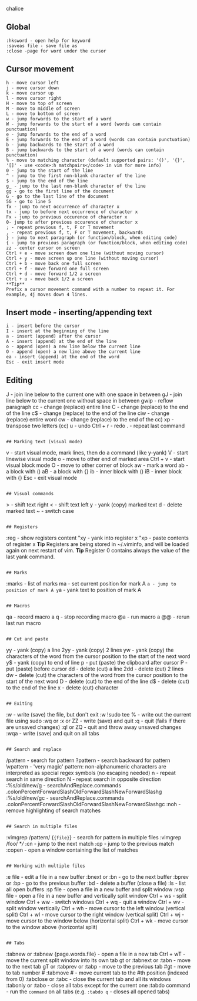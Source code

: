 chalice 
## Global
```
:hksword - open help for keyword     
:saveas file - save file as
:close -page for word under the cursor
```

## Cursor movement 
```
h - move cursor left
j - move cursor down
k - move cursor up
l - move cursor right
H - move to top of screen
M - move to middle of screen
L - move to bottom of screen
w - jump forwards to the start of a word
W - jump forwards to the start of a word (words can contain punctuation)
e - jump forwards to the end of a word
E - jump forwards to the end of a word (words can contain punctuation)
b - jump backwards to the start of a word
B - jump backwards to the start of a word (words can contain punctuation)
% - move to matching character (default supported pairs: '()', '{}', '[]' - use <code>:h matchpairs</code> in vim for more info)
0 - jump to the start of the line
^ - jump to the first non-blank character of the line
$ - jump to the end of the line
g_ - jump to the last non-blank character of the line
gg - go to the first line of the document
G - go to the last line of the document
5G - go to line 5
fx - jump to next occurrence of character x
tx - jump to before next occurrence of character x
Fx - jump to previous occurence of character x
0- jump to after previous occurence of character x
; - repeat previous f, t, F or T movement
, - repeat previous f, t, F or T movement, backwards
} - jump to next paragraph (or function/block, when editing code)
{ - jump to previous paragraph (or function/block, when editing code)
zz - center cursor on screen
Ctrl + e - move screen down one line (without moving cursor)
Ctrl + y - move screen up one line (without moving cursor)
Ctrl + b - move back one full screen
Ctrl + f - move forward one full screen
Ctrl + d - move forward 1/2 a screen
Ctrl + u - move back 1/2 a screen
**Tip**
Prefix a cursor movement command with a number to repeat it. For example, 4j moves down 4 lines.
```
  
## Insert mode - inserting/appending text
```
i - insert before the cursor
I - insert at the beginning of the line
a - insert (append) after the cursor
A - insert (append) at the end of the line
o - append (open) a new line below the current line
O - append (open) a new line above the current line
ea - insert (append) at the end of the word
Esc - exit insert mode
```

## Editing     

J - join line below to the current one with one space in between
gJ - join line below to the current one without space in between
gwip - reflow paragraph
cc - change (replace) entire line
C - change (replace) to the end of the line
c$ - change (replace) to the end of the line
ciw - change (replace) entire word
cw - change (replace) to the end of the cc)
xp - transpose two letters (cc)
u - undo
Ctrl + r - redo
. - repeat last command
```

## Marking text (visual mode)
```
v - start visual mode, mark lines, then do a command (like y-yank)
V - start linewise visual mode
o - move to other end of marked area
Ctrl + v - start visual block mode
O - move to other corner of block
aw - mark a word
ab - a block with ()
aB - a block with {}
ib - inner block with ()
iB - inner block with {}
Esc - exit visual mode
```

## Visual commands
```
&gt; - shift text right
&lt; - shift text left
y - yank (copy) marked text
d - delete marked text
~ - switch case
```

## Registers
```
:reg - show registers content
"xy - yank into register x
"xp - paste contents of register x
**Tip** Registers are being stored in ~/.viminfo, and will be loaded again on next restart of vim.
**Tip** Register 0 contains always the value of the last yank command.
```

## Marks
```
:marks - list of marks
ma - set current position for mark A
`a - jump to position of mark A
y`a - yank text to position of mark A
```

## Macros
```
qa - record macro a
q - stop recording macro
@a - run macro a
@@ - rerun last run macro
```

## Cut and paste
```
yy - yank (copy) a line
2yy - yank (copy) 2 lines
yw - yank (copy) the characters of the word from the cursor position to the start of the next word
y$ - yank (copy) to end of line
p - put (paste) the clipboard after cursor
P - put (paste) before cursor
dd - delete (cut) a line
2dd - delete (cut) 2 lines
dw - delete (cut) the characters of the word from the cursor position to the start of the next word
D - delete (cut) to the end of the line
d$ - delete (cut) to the end of the line
x - delete (cut) character
```

## Exiting
```
:w - write (save) the file, but don't exit
:w !sudo tee % - write out the current file using sudo
:wq or :x or ZZ - write (save) and quit
:q - quit (fails if there are unsaved changes)
:q! or ZQ - quit and throw away unsaved changes
:wqa - write (save) and quit on all tabs
```

## Search and replace
```
/pattern - search for pattern
?pattern - search backward for pattern
\vpattern - 'very magic' pattern: non-alphanumeric characters are interpreted as special regex symbols (no escaping needed)
n - repeat search in same direction
N - repeat search in opposite direction
:%s/old/new/g - searchAndReplace.commands .colonPercentForwardSlashOldForwardSlashNewForwardSlashg
:%s/old/new/gc - searchAndReplace.commands .colonPercentForwardSlashOldForwardSlashNewForwardSlashgc
:noh - remove highlighting of search matches
```

## Search in multiple files
```
:vimgrep /pattern/ {`{file}`} - search for pattern in multiple files
:vimgrep /foo/ **/*
:cn - jump to the next match
:cp - jump to the previous match
:copen - open a window containing the list of matches
```

## Working with multiple files
```
:e file - edit a file in a new buffer
:bnext or :bn -
go to the next buffer
:bprev or :bp -
go to the previous buffer
:bd - delete a buffer (close a file)
:ls - list all open buffers
:sp file - open a file in a new buffer and split window
:vsp file - open a file in a new buffer and vertically split window
Ctrl + ws - split window
Ctrl + ww - switch windows
Ctrl + wq - quit a window
Ctrl + wv - split window vertically
Ctrl + wh - move cursor to the left window (vertical split)
Ctrl + wl - move cursor to the right window (vertical split)
Ctrl + wj - move cursor to the window below (horizontal split)
Ctrl + wk - move cursor to the window above (horizontal split)
```

## Tabs
```
:tabnew or :tabnew {page.words.file} - open a file in a new tab
Ctrl + wT - move the current split window into its own tab
gt or :tabnext or :tabn - move to the next tab
gT or :tabprev or :tabp - move to the previous tab
#gt - move to tab number #
:tabmove # - move current tab to the #th position (indexed from 0)
:tabclose or :tabc - close the current tab and all its windows
:tabonly or :tabo - close all tabs except for the current one
:tabdo command - run the <code>command</code> on all tabs (e.g. <code>:tabdo q</code> - closes all opened tabs)
```    
